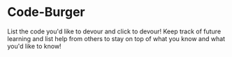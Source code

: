 # Code-Burger
List the code you'd like to devour and click to devour! Keep track of future learning and list help from others to stay on top of what you know and what you'd like to know!
